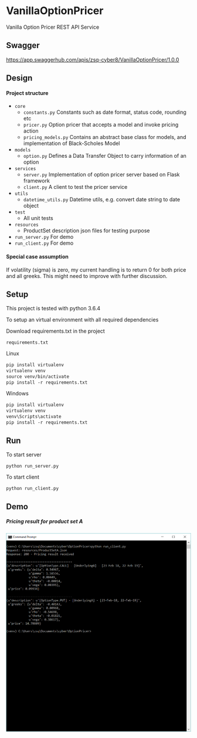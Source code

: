 # VanillaOptionPricer
Vanilla Option Pricer REST API Service

## Swagger
https://app.swaggerhub.com/apis/zsq-cyber8/VanillaOptionPricer/1.0.0

## Design
#### Project structure
* ```core```
  * ```constants.py``` Constants such as date format, status code, rounding etc
  * ```pricer.py``` Option pricer that accepts a model and invoke pricing action
  * ```pricing_models.py``` Contains an abstract base class for models, and implementation of Black-Scholes Model
* ```models```
  * ```option.py``` Defines a Data Transfer Object to carry information of an option
* ```services```
  * ```server.py``` Implementation of option pricer server based on Flask framework
  * ```client.py``` A client to test the pricer service
* ```utils```
  * ```datetime_utils.py``` Datetime utils, e.g. convert date string to date object
* ```test```
  * All unit tests
* ```resources```
  * ProductSet description json files for testing purpose
* ```run_server.py``` For demo
* ```run_client.py``` For demo

#### Special case assumption
If volatility (sigma) is zero, my current handling is to return 0 for both price and all greeks.
This might need to improve with further discussion.

## Setup
This project is tested with python 3.6.4

To setup an virtual environment with all required dependencies

Download requirements.txt in the project
```
requirements.txt
```

Linux
```
pip install virtualenv
virtualenv venv
source venv/bin/activate
pip install -r requirements.txt
```

Windows
```
pip install virtualenv
virtualenv venv
venv\Scripts\activate
pip install -r requirements.txt
```

## Run
To start server
```
python run_server.py
```

To start client
```
python run_client.py
```

## Demo
##### *Pricing result for product set A*
![image](https://github.com/zsq-cyber/VanillaOptionPricer/blob/master/screenshots/ProductSetAPricing.png)
